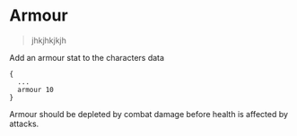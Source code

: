 # Armour

> jhkjhkjkjh

Add an armour stat to the characters data

```
{
  ...
  armour 10
}
```

Armour should be depleted by combat damage before health is affected by attacks.
